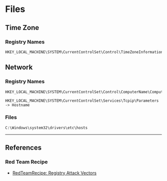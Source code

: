 # Files

## Time Zone

### Registry Names

```
HKEY_LOCAL_MACHINE\SYSTEM\CurrentControlSet\Control\TimeZoneInformation
```

## Network

### Registry Names

```
HKEY_LOCAL_MACHINE\SYSTEM\CurrentControlSet\Control\ComputerName\ComputerName

HKEY_LOCAL_MACHINE\SYSTEM\CurrentControlSet\Services\Tcpip\Parameters -> Hostname
```

### Files

```
C:\Windows\system32\drivers\etc\hosts
```

---
## References

### Red Team Recipe

- [RedTeamRecipe: Registry Attack Vectors](https://blog.redteamguides.com/registry-attack-vectorsrtc0018)
